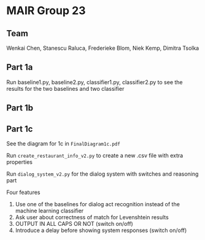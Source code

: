 # MAIR Group 23

## Team
Wenkai Chen, Stanescu Raluca, Frederieke Blom, Niek Kemp, Dimitra Tsolka

## Part 1a
Run baseline1.py, baseline2.py, classifier1.py, classifier2.py to see the results for the two baselines and two classifier

## Part 1b

## Part 1c
See the diagram for 1c in `FinalDiagram1c.pdf`

Run `create_restaurant_info_v2.py` to create a new .csv file with extra properties

Run `dialog_system_v2.py` for the dialog system with switches and reasoning part

Four features
1. Use one of the baselines for dialog act recognition instead of the machine learning classifier
2. Ask user about correctness of match for Levenshtein results
3. OUTPUT IN ALL CAPS OR NOT (switch on/off)
4. Introduce a delay before showing system responses (switch on/off)
